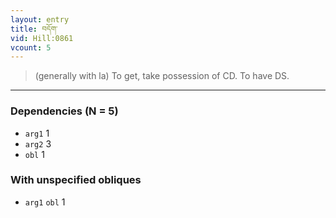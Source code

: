 ```yaml
---
layout: entry
title: བདོག་
vid: Hill:0861
vcount: 5
---
```

> (generally with la) To get, take possession of CD\. To have DS\.


---

### Dependencies (N = 5)
* `arg1` 1
* `arg2` 3
* `obl` 1


### With unspecified obliques
* `arg1` `obl` 1
